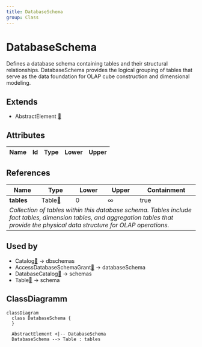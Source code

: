 ```yaml
---
title: DatabaseSchema
group: Class
---
```


# DatabaseSchema<a name="class-databaseschema"></a>

Defines a database schema containing tables and their structural relationships. DatabaseSchema provides the logical grouping of tables that serve as the data foundation for OLAP cube construction and dimensional modeling.
## Extends
- AbstractElement [🔗](./class-AbstractElement)
## Attributes

<table>
  <thead>
    <tr>
      <th>Name</th>
      <th>Id</th>
      <th>Type</th>
      <th>Lower</th>
      <th>Upper</th>
    </tr>
  </thead>
  <tbody>
  </tbody>
</table>

## References

<table>
  <thead>
    <tr>
      <th>Name</th>
      <th>Type</th>
      <th>Lower</th>
      <th>Upper</th>
      <th>Containment</th>
    </tr>
  </thead>
  <tbody>
    <tr>
      <td><strong>tables</strong></td>
      <td>Table<a href="./class-Table">🔗</a></td>
      <td>0</td>
      <td>&infin;</td>
      <td>true</td>
    </tr>
    <tr>
      <td colspan="5"><em>Collection of tables within this database schema. Tables include fact tables, dimension tables, and aggregation tables that provide the physical data structure for OLAP operations.</em></td>
    </tr>
  </tbody>
</table>



## Used by

- Catalog[🔗](./class-Catalog) → dbschemas
- AccessDatabaseSchemaGrant[🔗](./class-AccessDatabaseSchemaGrant) → databaseSchema
- DatabaseCatalog[🔗](./class-DatabaseCatalog) → schemas
- Table[🔗](./class-Table) → schema

## ClassDiagramm

```mermaid
classDiagram
  class DatabaseSchema {
  }

  AbstractElement <|-- DatabaseSchema
  DatabaseSchema --> Table : tables

```
